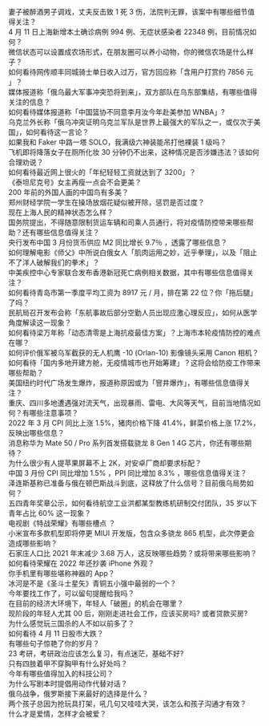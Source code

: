 妻子被醉酒男子调戏，丈夫反击致 1 死 3 伤，法院判无罪，该案中有哪些细节值得关注？  
4 月 11 日上海新增本土确诊病例 994 例、无症状感染者 22348 例，目前情况如何？  
微信状态可以设置成农场形式，在朋友圈可以养小动物，你的微信农场是什么样子？  
如何看待网传顺丰同城骑士单日收入过万，官方回应称「含用户打赏约 7856 元 」？  
媒体报道称「俄乌最大军事冲突恐将到来」，双方部队在乌东部集结，有哪些值得关注的信息？  
如何看待媒体报道称「中国篮协不同意李月汝今年赴美参加 WNBA」?  
乌克兰外长称「俄乌冲突证明乌克兰军队是世界上最强大的军队之一，或仅次于美国」，如何看待这一言论？  
如果我和 Faker 中路一塔 SOLO，我满级六神装能吊打他裸装 1 级吗？  
飞机即将降落女子在厕所化妆 30 分钟仍不出来，这种情况是否涉嫌违法？该如何合理劝说？  
如何看待最近网上很火的「年纪轻轻工资就达到了 3200」？  
《泰坦尼克号》女主再瘦一点会不会更美？  
200 年前的外国人画的中国鸟有多美？  
郑州财经学院一学生在操场放烟花疑似被开除，惩罚是否过度？  
现在上海人民的精神状态怎么样？  
国务院提出，不得随意限制货运车辆和司乘人员通行，将对疫情防控带来哪些帮助？还有哪些信息值得关注？  
央行发布中国 3 月份货币供应 M2 同比增长 9.7％ ，透露了哪些信息？  
如何理解电影《师父》中所说白俄女人「肌肉运用之妙，近乎拳理」，以及「阻止不了洋人破解我们的拳术」？  
中美疾控中心专家联合发布香港新冠死亡病例相关数据，其中有哪些信息值得关注？  
如何看待青岛市第一季度平均工资为 8917 元 / 月，排在第 22 位？你「拖后腿」了吗？  
民航局召开发布会称「东航事故后部分空勤人员出现应激心理反应」，如何从医学角度解读这一现象？  
如何看待梁万年称「动态清零是上海抗疫最佳方案」？上海市本轮疫情防控的难点在哪？  
如何评价俄军被乌军截获的无人机鹰 -10 (Orlan-10) 影像镜头采用 Canon 相机？  
如何看待「国内多地开建方舱，无疫情城市也开始筹建」？这将会给防疫工作带来哪些帮助？  
美国纽约时代广场发生爆炸，报道称原因或为「窨井爆炸」，有哪些信息值得关注？  
重庆、四川多地遭遇强对流天气，出现暴雨、雷电、大风等天气，目前当地情况如何？有哪些注意事项？  
2022 年 3 月 CPI 同比上涨 1.5%，猪肉价格下降 41.4%，鲜菜价格上涨 17.2%，反映出哪些信息？  
消息称华为 Mate 50 / Pro 系列首发搭载骁龙 8 Gen 1 4G 芯片，你还有哪些期待？  
为什么很少有人提苹果屏幕不上 2K，对安卓厂商却要求标配？  
中国 3 月份 CPI 同比增加 1.5% ，PPI 同比增加 8.3% ，哪些信息值得关注？  
泽连斯基称已准备与俄在顿巴斯战斗到底，这释放了什么信号？目前俄乌局势如何？  
五四青年奖章公示，如何看待航空工业洪都某型教练机研制交付团队，35 岁以下青年占比 60% 这一现象？  
电视剧《特战荣耀》有哪些槽点 ？  
小米宣布多款机型即将停更 MIUI 开发版，包含众多骁龙 865 机型，此次停更会造成哪些影响？  
石家庄人口比 2021 年末减少 3.68 万人，这反映哪些趋势？或将带来哪些影响？  
如何看待荣耀在 2022 年还抄袭 iPhone 外观？  
你手机里有哪些堪称神器的 App？  
冰河是不是《圣斗士星矢》青铜五小强中最弱的一个？  
今年要找工作了，可以留句提醒给我吗？  
在目前的经济大环境下，年轻人「破圈」的机会在哪里？  
现阶段的年轻人尤其 00 后，刚刚走进社会工作，应该买房吗? 或者贷款买房?  
为什么感觉玩三国杀的人不如以前多了？  
如何看待 4 月 11 日股市大跌？  
有哪些句子惊艳了你的岁月？  
23 考研，考研政治应该怎么复习，有点迷茫，基础不好?  
只有四肢着甲不穿胸甲有什么好处吗？  
今年有哪些值得加入的科技公司？  
为什么写剧本时提倡用动作代替对话？  
俄乌战争，俄罗斯接下来最好的选择是什么？  
两个孩子总因为抢玩具打架，吼几句又哇哇大哭，该怎么和孩子沟通才有效？  
什么才是爱情，怎样才会被爱？  
